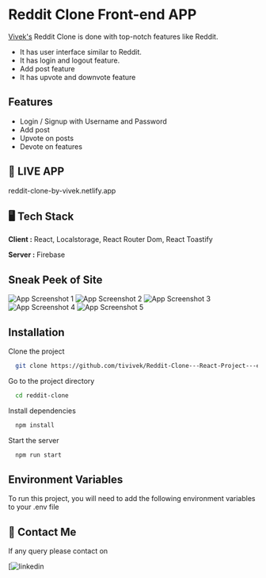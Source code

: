 
# Reddit Clone Front-end APP

[Vivek's](https://github.com/tivivek/) Reddit Clone is done with top-notch features like Reddit.
- It has user interface similar to Reddit. 
- It has login and logout feature.
- Add post feature
- It has upvote and downvote feature
    
## Features

- Login / Signup with Username and Password
- Add post
- Upvote on posts
- Devote on features


## 🚀 LIVE APP

reddit-clone-by-vivek.netlify.app


##  🖥️ Tech Stack

**Client :** React, Localstorage, React Router Dom, React Toastify

**Server :** Firebase

## Sneak Peek of Site

![App Screenshot 1](https://drive.google.com/drive/u/1/folders/18UyHbu2nHhQao85ou6G7P_dlETMYGEZJ)
![App Screenshot 2](https://drive.google.com/drive/folders/18UyHbu2nHhQao85ou6G7P_dlETMYGEZJ?usp=share_link)
![App Screenshot 3](https://drive.google.com/drive/u/1/folders/18UyHbu2nHhQao85ou6G7P_dlETMYGEZJ)
![App Screenshot 4](https://drive.google.com/drive/u/1/folders/18UyHbu2nHhQao85ou6G7P_dlETMYGEZJ)
![App Screenshot 5](https://drive.google.com/drive/u/1/folders/18UyHbu2nHhQao85ou6G7P_dlETMYGEZJ)


## Installation

Clone the project

```bash
  git clone https://github.com/tivivek/Reddit-Clone---React-Project---ecii7t6k7fd6
```

Go to the project directory

```bash
  cd reddit-clone
```

Install dependencies

```bash
  npm install
```

Start the server

```bash
  npm run start
```



## Environment Variables

To run this project, you will need to add the following environment variables to your .env file


##  👋 Contact Me

If any query please contact on 

[![linkedin](https://www.linkedin.com/in/er-vivektiwari/)

